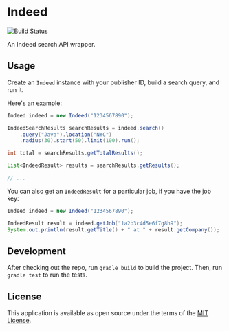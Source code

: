 # Indeed
[![Build Status](https://travis-ci.org/stevesoltys/indeed.svg?branch=master)](https://travis-ci.org/stevesoltys/indeed)

An Indeed search API wrapper.

## Usage
Create an `Indeed` instance with your publisher ID, build a search query, and run it.

Here's an example:
```java
Indeed indeed = new Indeed("1234567890");

IndeedSearchResults searchResults = indeed.search()
    .query("Java").location("NYC")
    .radius(30).start(50).limit(100).run();

int total = searchResults.getTotalResults();

List<IndeedResult> results = searchResults.getResults();

// ...
```

You can also get an `IndeedResult` for a particular job, if you have the job key:
```java
Indeed indeed = new Indeed("1234567890");

IndeedResult result = indeed.getJob("1a2b3c4d5e6f7g8h9");
System.out.println(result.getTitle() + " at " + result.getCompany());
```


## Development
After checking out the repo, run `gradle build` to build the project. Then, run `gradle test` to run the tests.

## License
This application is available as open source under the terms of the [MIT License](http://opensource.org/licenses/MIT).
